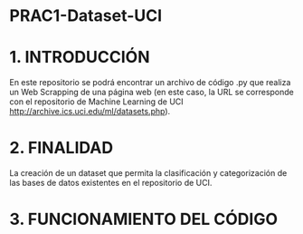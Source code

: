 # PRAC1-Dataset-UCI

# 1. INTRODUCCIÓN
En este repositorio se podrá encontrar un archivo de código .py que realiza un Web Scrapping de una página web (en este caso, la URL se corresponde con el repositorio de Machine Learning de UCI http://archive.ics.uci.edu/ml/datasets.php).

# 2. FINALIDAD
La creación de un dataset que permita la clasificación y categorización de las bases de datos existentes en el repositorio de UCI.

# 3. FUNCIONAMIENTO DEL CÓDIGO

